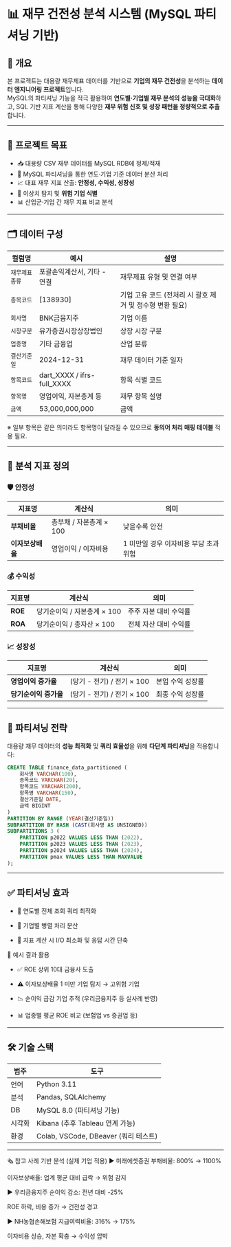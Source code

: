 # 📊 재무 건전성 분석 시스템 (MySQL 파티셔닝 기반)

## 🧾 개요

본 프로젝트는 대용량 재무제표 데이터를 기반으로 **기업의 재무 건전성**을 분석하는 **데이터 엔지니어링 프로젝트**입니다.  
MySQL의 파티셔닝 기능을 적극 활용하여 **연도별·기업별 재무 분석의 성능을 극대화**하고, SQL 기반 지표 계산을 통해 다양한 **재무 위험 신호 및 성장 패턴을 정량적으로 추출**합니다.

---

## 🎯 프로젝트 목표

- 📥 대용량 CSV 재무 데이터를 MySQL RDB에 정제/적재
- 🔀 MySQL 파티셔닝을 통한 연도·기업 기준 데이터 분산 처리
- 📈 대표 재무 지표 산출: **안정성, 수익성, 성장성**
- 🔎 이상치 탐지 및 **위험 기업 식별**
- 📊 산업군·기업 간 재무 지표 비교 분석

---

## 🗂 데이터 구성

| 컬럼명 | 예시 | 설명 |
|--------|------|------|
| `재무제표종류` | 포괄손익계산서, 기타 - 연결 | 재무제표 유형 및 연결 여부 |
| `종목코드` | [138930] | 기업 고유 코드 (전처리 시 괄호 제거 및 정수형 변환 필요) |
| `회사명` | BNK금융지주 | 기업 이름 |
| `시장구분` | 유가증권시장상장법인 | 상장 시장 구분 |
| `업종명` | 기타 금융업 | 산업 분류 |
| `결산기준일` | 2024-12-31 | 재무 데이터 기준 일자 |
| `항목코드` | dart_XXXX / ifrs-full_XXXX | 항목 식별 코드 |
| `항목명` | 영업이익, 자본총계 등 | 재무 항목 설명 |
| `금액` | 53,000,000,000 | 금액 |

※ 일부 항목은 같은 의미라도 항목명이 달라질 수 있으므로 **동의어 처리 매핑 테이블** 적용 필요.

---

## 📐 분석 지표 정의

### 🛡 안정성

| 지표명 | 계산식 | 의미 |
|--------|--------|------|
| **부채비율** | 총부채 / 자본총계 × 100 | 낮을수록 안전 |
| **이자보상배율** | 영업이익 / 이자비용 | 1 미만일 경우 이자비용 부담 초과 위험 |

### 💰 수익성

| 지표명 | 계산식 | 의미 |
|--------|--------|------|
| **ROE** | 당기순이익 / 자본총계 × 100 | 주주 자본 대비 수익률 |
| **ROA** | 당기순이익 / 총자산 × 100 | 전체 자산 대비 수익률 |

### 📈 성장성

| 지표명 | 계산식 | 의미 |
|--------|--------|------|
| **영업이익 증가율** | (당기 - 전기) / 전기 × 100 | 본업 수익 성장률 |
| **당기순이익 증가율** | (당기 - 전기) / 전기 × 100 | 최종 수익 성장률 |

---

## 🧩 파티셔닝 전략

대용량 재무 데이터의 **성능 최적화** 및 **쿼리 효율성**을 위해 **다단계 파티셔닝**을 적용합니다:

```sql
CREATE TABLE finance_data_partitioned (
    회사명 VARCHAR(100),
    종목코드 VARCHAR(20),
    항목코드 VARCHAR(200),
    항목명 VARCHAR(150),
    결산기준일 DATE,
    금액 BIGINT
)
PARTITION BY RANGE (YEAR(결산기준일))
SUBPARTITION BY HASH (CAST(회사명 AS UNSIGNED))
SUBPARTITIONS 3 (
    PARTITION p2022 VALUES LESS THAN (2022),
    PARTITION p2023 VALUES LESS THAN (2023),
    PARTITION p2024 VALUES LESS THAN (2024),
    PARTITION pmax VALUES LESS THAN MAXVALUE
);
```
---

## ✅ 파티셔닝 효과
- 📆 연도별 전체 조회 쿼리 최적화

- 🏢 기업별 병렬 처리 분산

- 🧮 지표 계산 시 I/O 최소화 및 응답 시간 단축

🧪 예시 결과 활용
- ✅ ROE 상위 10대 금융사 도출

- ⚠️ 이자보상배율 1 미만 기업 탐지 → 고위험 기업

- 📉 순이익 급감 기업 추적 (우리금융지주 등 실사례 반영)

- 📊 업종별 평균 ROE 비교 (보험업 vs 증권업 등)
---

## 🛠 기술 스택
| 범주  | 도구                              |
| --- | ------------------------------- |
| 언어  | Python 3.11                     |
| 분석  | Pandas, SQLAlchemy              |
| DB  | MySQL 8.0 (파티셔닝 기능)             |
| 시각화 | Kibana (추후 Tableau 연계 가능)       |
| 환경  | Colab, VSCode, DBeaver (쿼리 테스트) |

---

🗞 참고 사례 기반 분석 (실제 기업 적용)
▶ 미래에셋증권
부채비율: 800% → 1100%

이자보상배율: 업계 평균 대비 급락 → 위험 감지

▶ 우리금융지주
순이익 감소: 전년 대비 -25%

ROE 하락, 비용 증가 → 건전성 경고

▶ NH농협손해보험
지급여력비율: 316% → 175%

이자비용 상승, 자본 확충 → 수익성 압박
